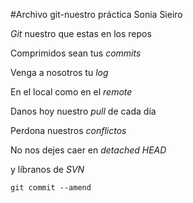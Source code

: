 
#Archivo git-nuestro práctica Sonia Sieiro

*Git* nuestro que estas en los repos

Comprimidos sean tus *commits* 

Venga a nosotros tu *log* 

En el local como en el *remote* 

Danos hoy nuestro *pull* de cada día 

Perdona nuestros *conflictos* 

No nos dejes caer en *detached HEAD* 

y líbranos de *SVN* 

`git commit --amend`
